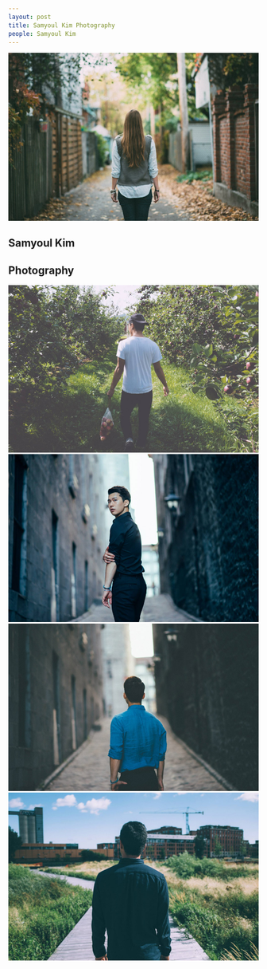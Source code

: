 ```yaml
---
layout: post
title: Samyoul Kim Photography
people: Samyoul Kim
---
```


![Alt text](../images/Samyoul/1.jpg)

<div class="info">
	<div class="left">
		<h2>Samyoul Kim</h2>
	</div>
	<div class="right">
		<h2>Photography</h2>
	</div>
</div>
<img src="../images/Samyoul/2.jpg" class="post-image" alt="">
<img src="../images/Samyoul/3.jpg" class="post-image" alt="">
<img src="../images/Samyoul/4.jpg" class="post-image" alt="">
<img src="../images/Samyoul/5.jpg" class="post-image" alt="">

<div class="space"></div>
